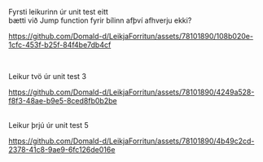 
Fyrsti leikurinn úr unit test eitt<br>
bætti við Jump function fyrir bílinn afþví afhverju ekki?<br>


https://github.com/Domald-d/LeikjaForritun/assets/78101890/108b020e-1cfc-453f-b25f-84f4be7db4cf

<br>

Leikur tvö úr unit test 3


https://github.com/Domald-d/LeikjaForritun/assets/78101890/4249a528-f8f3-48ae-b9e5-8ced8fb0b2be

<br>
Leikur þrjú úr unit test 5



https://github.com/Domald-d/LeikjaForritun/assets/78101890/4b49c2cd-2378-41c8-9ae9-6fc126de016e

